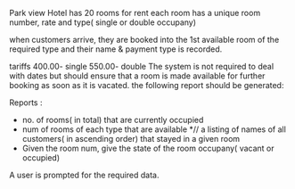Park view Hotel has 20 rooms for rent
each room has a unique room number, rate and type( single or double occupany)

when customers arrive, they are booked into the 1st available room of the
 required type and their name & payment type is recorded.

tariffs 400.00- single 550.00- double
The system is not required to deal with dates but should 
ensure that a room is made available for further booking as soon as it is vacated.
the following report should be generated:

Reports :
* no. of rooms( in total) that are currently occupied
* num of rooms of each type that are available
*// a listing of names of all customers( in ascending order) that stayed in a given room
* Given the room num, give the state of the room occupany( vacant or occupied)

A user is prompted for the required data.